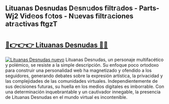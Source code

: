 ## Lituanas Desnudas D𝚎sn𝚞dos filtr𝚊dos - Parts-Wj2 Vid𝚎os f𝚘tos - N𝚞evas filtr𝚊ciones atr𝚊ctivas ftgzT

# <h2><a href="http://mb2e8yc.tromn.icu/?c=Lituanas+Desnudas">🔗👉👉👉 Lituanas Desnudas 🔗🔗</a></h2>

[![Lituanas Desnudas nuevo](https://i.imgur.com/pEAQMta.gif)](http://mb2e8yc.tromn.icu/?c=Lituanas+Desnudas)
Lituanas Desnudas, un personaje multifacético y polémico, se resiste a la simple descripción. Su enfoque poco ortodoxo para construir una personalidad web ha magnetizado y ofendido a los seguidores, generando debates sobre la expresión artística, la privacidad y las complejidades de las comunidades virtuales. Independientemente de sus decisiones futuras, su huella en los medios digitales es imborrable. Con una determinación inquebrantable y un cautivador innegable, la presencia de Lituanas Desnudas en el mundo virtual es incontenible.
